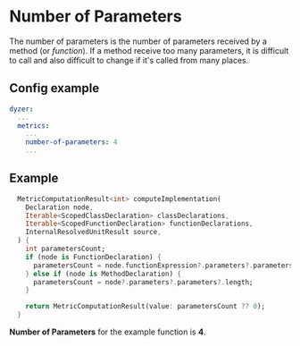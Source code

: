 # Number of Parameters
The number of parameters is the number of parameters received by a method (or <i>function</i>). If a method receive too many parameters, it is difficult to call and also difficult to change if it's called from many places.

## Config example
```yaml
dyzer:
  ...
  metrics:
    ...
    number-of-parameters: 4
    ...
```
## Example
```dart
  MetricComputationResult<int> computeImplementation(
    Declaration node,
    Iterable<ScopedClassDeclaration> classDeclarations,
    Iterable<ScopedFunctionDeclaration> functionDeclarations,
    InternalResolvedUnitResult source,
  ) {
    int parametersCount;
    if (node is FunctionDeclaration) {
      parametersCount = node.functionExpression?.parameters?.parameters?.length;
    } else if (node is MethodDeclaration) {
      parametersCount = node?.parameters?.parameters?.length;
    }

    return MetricComputationResult(value: parametersCount ?? 0);
  }
```
**Number of Parameters** for the example function is **4**.
